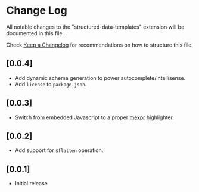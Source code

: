 # Change Log

All notable changes to the "structured-data-templates" extension will be documented in this file.

Check [Keep a Changelog](http://keepachangelog.com/) for recommendations on how to structure this file.

## [0.0.4]

- Add dynamic schema generation to power autocomplete/intellisense.
- Add `license` to `package.json`.

## [0.0.3]

- Switch from embedded Javascript to a proper [mexpr](https://github.com/danielgtaylor/mexpr) highlighter.

## [0.0.2]

- Add support for `$flatten` operation.

## [0.0.1]

- Initial release
